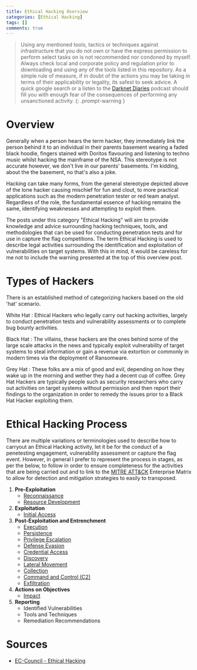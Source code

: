 ```yaml
---
title: Ethical Hacking Overview
categories: [Ethical Hacking]
tags: []
comments: true
---
```


> Using any mentioned tools, tactics or techniques against infrastructure that you do not own or have the express permission to perform select tasks on is not recommended nor condoned by myself. Always check local and corporate policy and regulation prior to downloading and using any of the tools listed in this repository. As a simple rule of measure, if in doubt of the actions you may be taking in terms of their applicability or legality, its safest to seek advice. A quick google search or a listen to the [Darknet Diaries](https://darknetdiaries.com/) podcast should fill you with enough fear of the consequences of performing any unsanctioned activity.
{: .prompt-warning }

# Overview

Generally when a person hears the term hacker, they immediately link the person behind it to an individual in their parents basement wearing a faded black hoodie, fingers stained with Doritos flavouring and listening to techno music whilst hacking the mainframe of the NSA. This stereotype is not accurate however, we don't live in our parents' basements. I'm kidding, about the the basement, no that's also a joke.

Hacking can take many forms, from the general stereotype depicted above of the lone hacker causing mischief for fun and clout, to more practical applications such as the modern penetration tester or red team analyst. Regardless of the role, the fundamental essence of hacking remains the same, identifying weaknesses and attempting to exploit them.

The posts under this category "Ethical Hacking" will aim to provide knowledge and advice surrounding hacking techniques, tools, and methodologies that can be used for conducting penetration tests and for use in capture the flag competitions. The term Ethical Hacking is used to describe legal activities surrounding the identification and exploitation of vulnerabilities on target systems. With this in mind, it would be careless for me not to include the warning presented at the top of this overview post.

# Types of Hackers

There is an established method of categorizing hackers based on the old 'hat' scenario.

White Hat
: Ethical Hackers who legally carry out hacking activities, largely to conduct penetration tests and vulnerability assessments or to complete bug bounty activities.

Black Hat
: The villains, these hackers are the ones behind some of the large scale attacks in the news and typically exploit vulnerability of target systems to steal information or gain a revenue via extortion or commonly in modern times via the deployment of Ransomware.

Grey Hat
: These folks are a mix of good and evil, depending on how they wake up in the morning and wether they had a decent cup of coffee. Grey Hat Hackers are typically people such as security researchers who carry out activities on target systems without permission and then report their findings to the organization in order to remedy the issues prior to a Black Hat Hacker exploiting them.

# Ethical Hacking Process

There are multiple variations or terminologies used to describe how to carryout an Ethical Hacking activity, let it be for the conduct of a penetesting engagement, vulnerability assessment or capture the flag event. However, in general I prefer to represent the process in stages, as per the below, to follow in order to ensure completeness for the activities that are being carried out and to link to the [MITRE ATT&CK](https://attack.mitre.org/matrices/enterprise/) Enterprise Matrix to allow for detection and mitigation strategies to easily to transposed.

1. **Pre-Exploitation**
   - [Reconnaissance](https://attack.mitre.org/tactics/TA0043/)
   - [Resource Development](https://attack.mitre.org/tactics/TA0042/)
2. **Exploitation**
   - [Initial Access](https://attack.mitre.org/tactics/TA0001/)
3. **Post-Exploitation and Entrenchment**
   - [Execution](https://attack.mitre.org/tactics/TA0002/)
   - [Persistence](https://attack.mitre.org/tactics/TA0003)
   - [Privilege Escalation](https://attack.mitre.org/tactics/TA0004/)
   - [Defense Evasion](https://attack.mitre.org/tactics/TA0005/)
   - [Credential Access](https://attack.mitre.org/tactics/TA0006/)
   - [Discovery](https://attack.mitre.org/tactics/TA0007/)
   - [Lateral Movement](https://attack.mitre.org/tactics/TA0008/)
   - [Collection](https://attack.mitre.org/tactics/TA0009/)
   - [Command and Control (C2)](https://attack.mitre.org/tactics/TA0011/)
   - [Exfiltration](https://attack.mitre.org/tactics/TA0010/)
4. **Actions on Objectives**
   -  [Impact](https://attack.mitre.org/tactics/TA0040/)
5. **Reporting**
   - Identified Vulnerabilities
   - Tools and Techniques
   - Remediation Recommendations

# Sources
- [EC-Council - Ethical Hacking](https://www.eccouncil.org/ethical-hacking/)